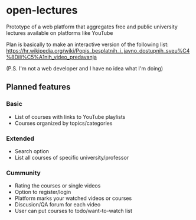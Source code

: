 # open-lectures
Prototype of a web platform that aggregates free and public university lectures available on platforms like YouTube

Plan is basically to make an interactive version of the following list:
https://hr.wikipedia.org/wiki/Popis_besplatnih_i_javno_dostupnih_sveu%C4%8Dili%C5%A1nih_video_predavanja

(P.S. I'm not a web developer and I have no idea what I'm doing)

## Planned features

### Basic

- List of courses with links to YouTube playlists
- Courses organized by topics/categories

### Extended

- Search option
- List all courses of specific university/professor

### Cummunity

- Rating the courses or single videos
- Option to register/login
- Platform marks your watched videos or courses
- Discusion/QA forum for each video
- User can put courses to todo/want-to-watch list
